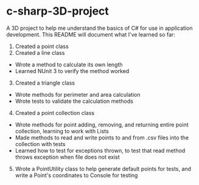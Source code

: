 # c-sharp-3D-project
A 3D project to help me understand the basics of C# for use in application development. This README will document what I've learned so far:

1. Created a point class 
2. Created a line class 
- Wrote a method to calculate its own length
- Learned NUnit 3 to verify the method worked
3. Created a triangle class
- Wrote methods for perimeter and area calculation
- Wrote tests to validate the calculation methods
4. Created a point collection class 
- Wrote methods for point adding, removing, and returning entire point collection, learning to work with Lists
- Made methods to read and write points to and from .csv files into the collection with tests
- Learned how to test for exceptions thrown, to test that read method throws exception when file does not exist
5. Wrote a PointUtility class to help generate default points for tests, and write a Point's coordinates to Console for testing

